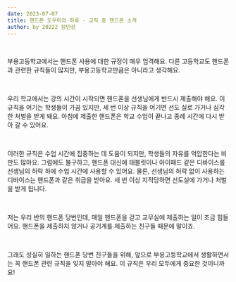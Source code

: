 ```yaml
---
date: 2023-07-07
title: 핸드폰 도우미의 하루 - 교칙 중 핸드폰 소개
author: by 20222 장민성
---
```


<br />

부용고등학교에서는 핸드폰 사용에 대한 규정이 매우 엄격해요. 다른 고등학교도 핸드폰과 관련한 규칙들이 많지만, 부용고등학교만큼은 아니라고 생각해요.

<br />

우리 학교에서는 강의 시간이 시작되면 핸드폰을 선생님에게 반드시 제출해야 해요. 이 규칙을 어기는 학생들이 가끔 있지만, 세 번 이상 규칙을 어기면 선도 실로 가거나 심각한 처벌을 받게 돼요. 아침에 제출한 핸드폰은 학교 수업이 끝나고 종례 시간에 다시 받아 갈 수 있어요.

<br />

이러한 규칙은 수업 시간에 집중하는 데 도움이 되지만, 학생들의 자유를 억압한다는 비판도 많아요. 그럼에도 불구하고, 핸드폰 대신에 태블릿이나 아이패드 같은 디바이스를 선생님의 허락 하에 수업 시간에 사용할 수 있어요. 물론, 선생님의 허락 없이 사용하는 디바이스는 핸드폰과 같은 취급을 받아요. 세 번 이상 지적당하면 선도실에 가거나 처벌을 받게 됩니다.

<br />

저는 우리 반의 핸드폰 당번인데, 매일 핸드폰을 걷고 교무실에 제출하는 일이 조금 힘들어요. 핸드폰을 제출하지 않거나 공기계를 제출하는 친구들 때문에 말이죠.

<br />

그래도 성실히 일하는 핸드폰 당번 친구들을 위해, 앞으로 부용고등학교에서 생활하면서는 꼭 핸드폰 관련 규칙을 잊지 말아야 해요. 이 규칙은 우리 모두에게 중요한 것이니까요!